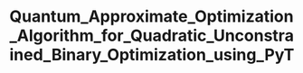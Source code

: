 # Quantum_Approximate_Optimization_Algorithm_for_Quadratic_Unconstrained_Binary_Optimization_using_PyT